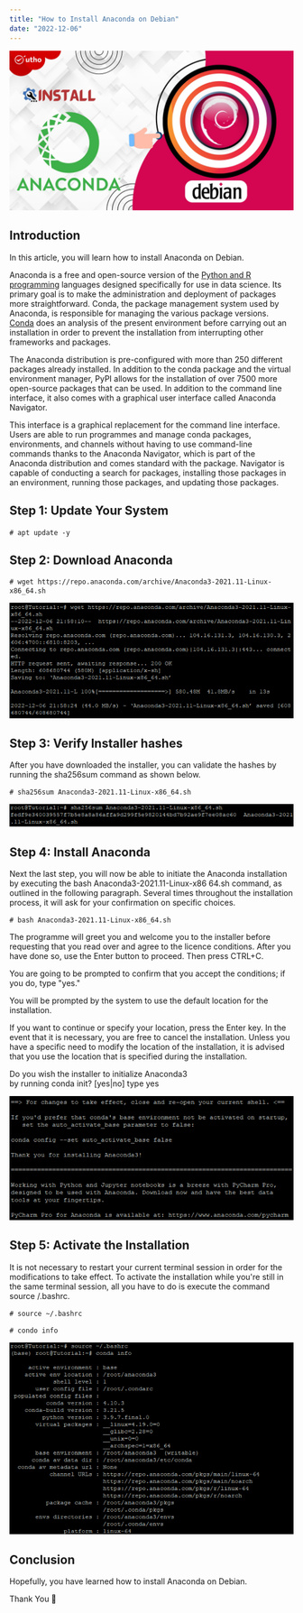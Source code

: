 ```yaml
---
title: "How to Install Anaconda on Debian"
date: "2022-12-06"
---
```


![How to Install Anaconda on Debian](images/How-to-Install-Anaconda-on-Debian_utho.jpg)

## Introduction

In this article, you will learn how to install Anaconda on Debian.

Anaconda is a free and open-source version of the [Python and R programming](https://utho.com/docs/tutorial/how-to-install-docker-on-centos-7/) languages designed specifically for use in data science. Its primary goal is to make the administration and deployment of packages more straightforward. Conda, the package management system used by Anaconda, is responsible for managing the various package versions. [Conda](https://en.wikipedia.org/wiki/Conda_(package_manager)) does an analysis of the present environment before carrying out an installation in order to prevent the installation from interrupting other frameworks and packages.

The Anaconda distribution is pre-configured with more than 250 different packages already installed. In addition to the conda package and the virtual environment manager, PyPI allows for the installation of over 7500 more open-source packages that can be used. In addition to the command line interface, it also comes with a graphical user interface called Anaconda Navigator.

This interface is a graphical replacement for the command line interface. Users are able to run programmes and manage conda packages, environments, and channels without having to use command-line commands thanks to the Anaconda Navigator, which is part of the Anaconda distribution and comes standard with the package. Navigator is capable of conducting a search for packages, installing those packages in an environment, running those packages, and updating those packages.

## Step 1: Update Your System

```
# apt update -y
```

## Step 2: Download Anaconda

```
# wget https://repo.anaconda.com/archive/Anaconda3-2021.11-Linux-x86_64.sh
```

![command output](images/image-575.png)

## Step 3: Verify Installer hashes

After you have downloaded the installer, you can validate the hashes by running the sha256sum command as shown below.

```
# sha256sum Anaconda3-2021.11-Linux-x86_64.sh
```

![output](images/image-576.png)

## Step 4: Install Anaconda

Next the last step, you will now be able to initiate the Anaconda installation by executing the bash Anaconda3-2021.11-Linux-x86 64.sh command, as outlined in the following paragraph. Several times throughout the installation process, it will ask for your confirmation on specific choices.

```
# bash Anaconda3-2021.11-Linux-x86_64.sh
```

The programme will greet you and welcome you to the installer before requesting that you read over and agree to the licence conditions. After you have done so, use the Enter button to proceed. Then press CTRL+C.

You are going to be prompted to confirm that you accept the conditions; if you do, type "yes."

You will be prompted by the system to use the default location for the installation.

If you want to continue or specify your location, press the Enter key. In the event that it is necessary, you are free to cancel the installation. Unless you have a specific need to modify the location of the installation, it is advised that you use the location that is specified during the installation.

Do you wish the installer to initialize Anaconda3  
by running conda init? \[yes|no\] type yes

![install Anaconda on Debian](images/image-577.png)

## Step 5: Activate the Installation

It is not necessary to restart your current terminal session in order for the modifications to take effect. To activate the installation while you're still in the same terminal session, all you have to do is execute the command source /.bashrc.

```
# source ~/.bashrc
```

```
# condo info
```

![command output](images/image-579.png)

## Conclusion

Hopefully, you have learned how to install Anaconda on Debian.

Thank You 🙂
